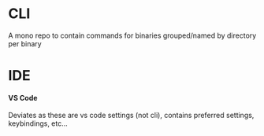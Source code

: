 # CLI
A mono repo to contain commands for binaries grouped/named by directory per binary

# IDE
#### VS Code
Deviates as these are vs code settings (not cli), contains preferred settings, keybindings, etc...
